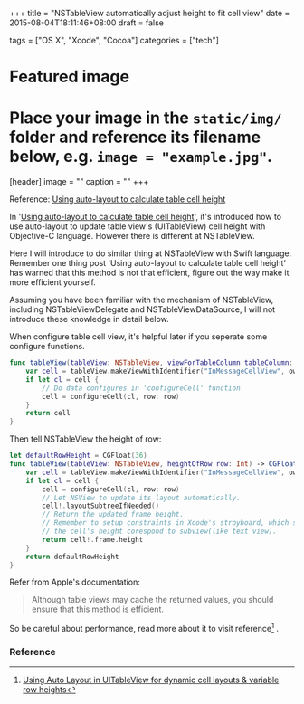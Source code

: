 +++
title = "NSTableView automatically adjust height to fit cell view"
date = 2015-08-04T18:11:46+08:00
draft = false

tags = ["OS X", "Xcode", "Cocoa"]
categories = ["tech"]

# Featured image
# Place your image in the `static/img/` folder and reference its filename below, e.g. `image = "example.jpg"`.
[header]
image = ""
caption = ""
+++

<!-- {% include JB/setup %} -->

Reference: [Using auto-layout to calculate table cell height](http://blog.amyworrall.com/post/66085151655/using-auto-layout-to-calculate-table-cell-height)

In '[Using auto-layout to calculate table cell height](http://blog.amyworrall.com/post/66085151655/using-auto-layout-to-calculate-table-cell-height)', it's introduced how to use auto-layout to update table view's (UITableView) cell height with Objective-C language. However there is different at NSTableView.

Here I will introduce to do similar thing at NSTableView with Swift language. Remember one thing post 'Using auto-layout to calculate table cell height' has warned that this method is not that efficient, figure out the way make it more efficient yourself.

Assuming you have been familiar with the mechanism of NSTableView, including NSTableViewDelegate and NSTableViewDataSource, I will not introduce these knowledge in detail below.

When configure table cell view, it's helpful later if you seperate some configure functions.

```swift
func tableView(tableView: NSTableView, viewForTableColumn tableColumn: NSTableColumn?, row: Int) -> NSView? {
    var cell = tableView.makeViewWithIdentifier("InMessageCellView", owner: self)
    if let cl = cell {
        // Do data configures in 'configureCell' function.
        cell = configureCell(cl, row: row)
    }
    return cell
}
```

Then tell NSTableView the height of row:

```swift
let defaultRowHeight = CGFloat(36)
func tableView(tableView: NSTableView, heightOfRow row: Int) -> CGFloat {
    var cell = tableView.makeViewWithIdentifier("InMessageCellView", owner: self)
    if let cl = cell {
        cell = configureCell(cl, row: row)
        // Let NSView to update its layout automatically.
        cell!.layoutSubtreeIfNeeded()
        // Return the updated frame height.
        // Remember to setup constraints in Xcode's stroyboard, which should limit 
        // the cell's height corespond to subview(like text view).
        return cell!.frame.height
    }
    return defaultRowHeight
}
```

Refer from Apple's documentation:

> Although table views may cache the returned values, you should ensure that this method is efficient.

So be careful about performance, read more about it to visit reference[^1] .

### Reference

[^1]: [Using Auto Layout in UITableView for dynamic cell layouts & variable row heights](http://stackoverflow.com/questions/18746929/using-auto-layout-in-uitableview-for-dynamic-cell-layouts-variable-row-heights)
